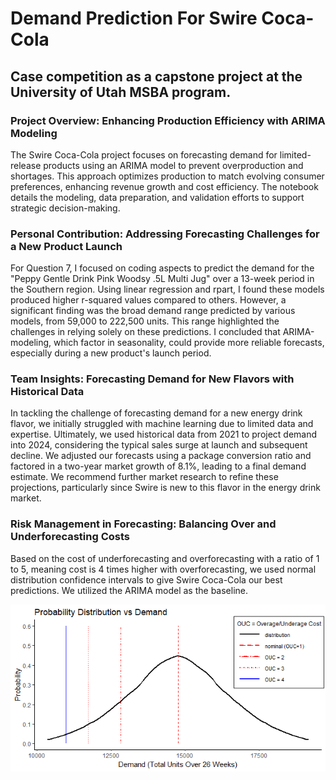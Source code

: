 # Demand Prediction For Swire Coca-Cola
## Case competition as a capstone project at the University of Utah MSBA program.
### Project Overview: Enhancing Production Efficiency with ARIMA Modeling
The Swire Coca-Cola project focuses on forecasting demand for limited-release products using an ARIMA model to prevent overproduction and shortages. This approach optimizes production to match evolving consumer preferences, enhancing revenue growth and cost efficiency. The notebook details the modeling, data preparation, and validation efforts to support strategic decision-making.

### Personal Contribution: Addressing Forecasting Challenges for a New Product Launch
For Question 7, I focused on coding aspects to predict the demand for the "Peppy Gentle Drink Pink Woodsy .5L Multi Jug" over a 13-week period in the Southern region. Using linear regression and rpart, I found these models produced higher r-squared values compared to others. However, a significant finding was the broad demand range predicted by various models, from 59,000 to 222,500 units. This range highlighted the challenges in relying solely on these predictions. I concluded that ARIMA-modeling, which factor in seasonality, could provide more reliable forecasts, especially during a new product's launch period.

### Team Insights: Forecasting Demand for New Flavors with Historical Data
In tackling the challenge of forecasting demand for a new energy drink flavor, we initially struggled with machine learning due to limited data and expertise. Ultimately, we used historical data from 2021 to project demand into 2024, considering the typical sales surge at launch and subsequent decline. We adjusted our forecasts using a package conversion ratio and factored in a two-year market growth of 8.1%, leading to a final demand estimate. We recommend further market research to refine these projections, particularly since Swire is new to this flavor in the energy drink market.

### Risk Management in Forecasting: Balancing Over and Underforecasting Costs
Based on the cost of underforecasting and overforecasting with a ratio of 1 to 5, meaning cost is 4 times higher with overforecasting, we used normal distribution confidence intervals to give Swire Coca-Cola our best predictions. We utilized the ARIMA model as the baseline. 

<img src="/Prediction_demand.png?raw=true"/>

